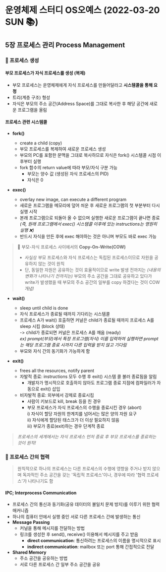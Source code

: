 # 운영체제 스터디 OS오예스 (2022-03-20 SUN 📚)
## 5장 프로세스 관리 Process Management
### 📂 프로세스 생성
#### 부모 프로세스가 자식 프로세스를 생성 (복제)
- 부모 프로세스는 운영체제에게 자식 프로세스를 만들어달라고 **시스템콜을 통해 요청**
- 트리(계층 구조) 형성
- 자식은 부모의 주소 공간(Address Space)를 그대로 복사한 후 해당 공간에 새로운 프로그램을 올림

#### 프로세스 관련 시스템콜
- **fork()**
  - create a child (copy)
  - 부모 프로세스를 복제하여 새로운 프로세스 생성
  - 부모의 PC를 포함한 문맥을 그대로 복사하므로 자식은 fork() 시스템콜 시점 이후부터 실행
  - fork 함수의 return value에 따라 부모/자식 구분 가능
    - 부모는 양수 값 (생성된 자식 프로세스의 PID)
    - 자식은 0

- **exec()**
  - overlay new image, can execute a different program 
  - 새로운 프로그램을 메모리에 덮어 씌운 후 새로운 프로그램의 첫 부분부터 다시 실행 시작
  - 본래 프로그램으로 되돌아 올 수 없으며 실행한 새로운 프로그램이 끝나면 종료<br/>
  *(즉, 원래 프로그램에서 exec() 시스템콜 이후에 있는 instructions는 영원히 실행 ❌)*
  - 반드시 자식을 만든 후에 exec 해야하는 것은 아니며 부모도 바로 exec 가능

> 📌 부모-자식 프로세스 사이에서의 **Copy-On-Write(COW)**
>- 사실상 부모 프로세스와 자식 프로세스는 독립된 프로세스이므로 자원을 공유하지 않는 것이 원칙
>- 단, 동일한 자원은 공유하는 것이 효율적이므로 write 발생 전까지는 *(내용의 변화가 나타나기 전까지는)* 부모의 주소 공간을 그대로 공유하고 있다가 write가 발생했을 때 부모의 주소 공간의 일부를 copy 하겠다는 것이 COW 개념!

- **wait()**
  - sleep until child is done
  - 자식 프로세스가 종료될 때까지 기다리는 시스템콜
  - 프로세스 A가 wait() 호출하면 커널은 child가 종료될 때까지 프로세스 A를 sleep 시킴 (block 상태) <br/>
  -> child가 종료되면 커널은 프로세스 A를 깨움 (ready)<br/>
  *ex) prompt(부모)에서 특정 프로그램(자식) 이름 입력하여 실행하면 prompt는 해당 프로그램 종료 시까지 다른 입력을 받지 않고 기다림*
  - 부모와 자식 간의 동기화가 가능하게 함

- **exit()**
  - frees all the resources, notify parent 
  - 자발적 종료: instructions 모두 수행 후 exit() 시스템 콜 불러 종료됨을 알림
    - 개발자가 명시적으로 호출하지 않아도 프로그램 종료 지점에 컴파일러가 자동으로 exit() 삽입
  - 비자발적 종료: 외부에서 강제로 종료시킴
    - 사람이 키보드로 kill, break 등을 친 경우
    - 부모 프로세스가 자식 프로세스의 수행을 종료시킨 경우 (abort)<br/>
      i) 자식이 할당 자원의 한계치를 넘어서는 많은 양의 자원 요구<br/>
      ii) 자식에게 할당된 태스크가 더 이상 필요하지 않음<br/>
      iii) 부모가 종료(exit)하는 경우 단계적 종료

> *프로세스의 세계에서는 자식 프로세스 먼저 종료 후 부모 프로세스를 종료하는 것이 원칙!*

### 📂 프로세스 간의 협력
> 원칙적으로 하나의 프로세스는 다른 프로세스의 수행에 영향을 주거나 받지 않으며 독자적인 주소 공간을 갖는 '독립적 프로세스'이나, 경우에 따라 '협력 프로세스'가 나타나기도 함

#### IPC; Interprocess Communication
- 프로세스 간의 통신과 동기화(공유 데이터의 불일치 문제 방지)를 이루기 위한 협력 매커니즘
- 하나의 컴퓨터 안에서 실행 중인 서로 다른 프로세스 간에 발생하는 통신
- **Message Passing**
  - 커널을 통해 메시지를 전달하는 방법
  - 링크를 생성한 후 send(), receive() 이용해서 메시지를 주고 받음 
    - **direct communication**: 통신하려는 프로세스의 이름을 명시적으로 표시
    - **indirect communication**: mailbox 또는 port 통해 간접적으로 전달
- **Shared Memory**
  - 주소 공간을 공유하는 방법
  - 서로 다른 프로세스 간 일부 주소 공간을 공유
